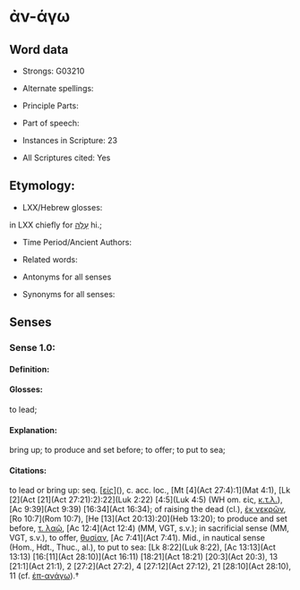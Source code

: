 # ἀν-άγω 

<!-- Status: S2=NeedsEdits -->
<!-- Lexica used for edits:   -->

## Word data

* Strongs: G03210

* Alternate spellings:



* Principle Parts: 


* Part of speech: 


* Instances in Scripture: 23

* All Scriptures cited: Yes

## Etymology: 


* LXX/Hebrew glosses: 

in LXX chiefly for [עָלָה](//en-uhl/H5927) hi.;

* Time Period/Ancient Authors: 


* Related words: 

* Antonyms for all senses

* Synonyms for all senses: 


## Senses 


### Sense  1.0: 

#### Definition: 

#### Glosses: 

to lead; 

#### Explanation: 

bring up; 
to produce and set before; 
to offer; 
to put to sea; 

#### Citations: 

to lead or bring up: seq. [[είς]()](), c. acc. loc., [Mt [4](Act 27:4):1](Mat 4:1), [Lk [2](Act [21](Act 27:21):2):22](Luk 2:22) [4:5](Luk 4:5) (WH om. είς, [κ.τ.λ.]()), [Ac 9:39](Act 9:39) [16:34](Act 16:34); of raising the dead (cl.), [ἐκ νεκρῶν](), [Ro 10:7](Rom 10:7), [He [13](Act 20:13):20](Heb 13:20); to produce and set before,  [τ. λαῷ](), [Ac 12:4](Act 12:4) (MM, VGT, s.v.); in sacrificial sense (MM, VGT, s.v.), to offer, [θυσίαν](), [Ac 7:41](Act 7:41). Mid., in nautical sense (Hom., Hdt., Thuc., al.), to put to sea: [Lk 8:22](Luk 8:22), [Ac 13:13](Act 13:13) [16:[11](Act 28:10)](Act 16:11) [18:21](Act 18:21) [20:3](Act 20:3), 13 [21:1](Act 21:1), 2 [27:2](Act 27:2), 4 [27:12](Act 27:12), 21 [28:10](Act 28:10), 11 (cf. [ἐπ-ανάγω]()).†
